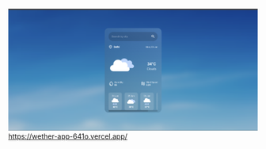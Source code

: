 ![image_alt](https://github.com/Ninja131/Wether-app/blob/338f9b4847e886d7a8c00d48c01a5d8224ace8d2/Screenshot%202025-06-23%20100527.png)
https://wether-app-641o.vercel.app/
